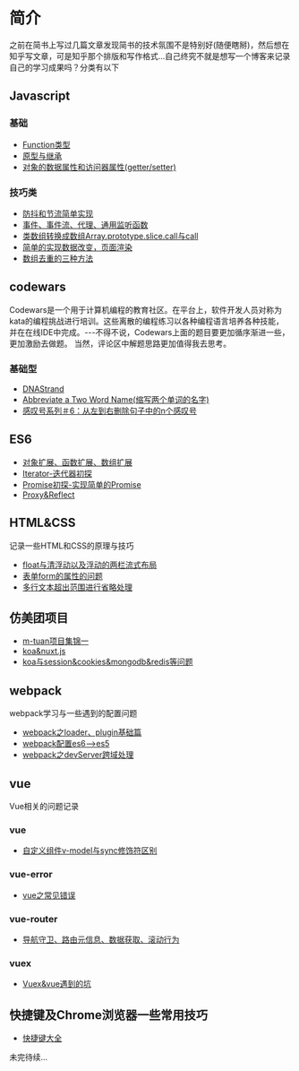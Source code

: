 # 简介
之前在简书上写过几篇文章发现简书的技术氛围不是特别好(随便瞎掰)，然后想在知乎写文章，可是知乎那个排版和写作格式...自己终究不就是想写一个博客来记录自己的学习成果吗？分类有以下
## Javascript
### 基础
- [Function类型](https://github.com/mgdrum/Blog/issues/2)
- [原型与继承](https://github.com/mgdrum/Blog/issues/3)
- [对象的数据属性和访问器属性(getter/setter)](https://github.com/mgdrum/Blog/issues/25)
### 技巧类
- [防抖和节流简单实现](https://github.com/mgdrum/Blog/issues/21)
- [事件、事件流、代理、通用监听函数](https://github.com/mgdrum/Blog/issues/5)
- [类数组转换成数组Array.prototype.slice.call与call](https://github.com/mgdrum/Blog/issues/4)
- [简单的实现数据改变，页面渲染](https://github.com/mgdrum/Blog/issues/26)
- [数组去重的三种方法](https://github.com/mgdrum/Blog/issues/17)
## codewars
Codewars是一个用于计算机编程的教育社区。在平台上，软件开发人员对称为kata的编程挑战进行培训。这些离散的编程练习以各种编程语言培养各种技能，并在在线IDE中完成。---不得不说，Codewars上面的题目要更加循序渐进一些，更加激励去做题。 当然，评论区中解题思路更加值得我去思考。
### 基础型
- [DNAStrand](https://github.com/mgdrum/Blog/issues/22)
- [Abbreviate a Two Word Name(缩写两个单词的名字)](https://github.com/mgdrum/Blog/issues/23)
- [感叹号系列＃6：从左到右删除句子中的n个感叹号](https://github.com/mgdrum/Blog/issues/24)
## ES6
- [对象扩展、函数扩展、数组扩展](https://github.com/mgdrum/Blog/issues/16)
- [Iterator-迭代器初探](https://github.com/mgdrum/Blog/issues/29)
- [Promise初探-实现简单的Promise](https://github.com/mgdrum/Blog/issues/30)
- [Proxy&Reflect](https://github.com/mgdrum/Blog/issues/31)
## HTML&CSS
记录一些HTML和CSS的原理与技巧
- [float与清浮动以及浮动的两栏流式布局 ](https://github.com/mgdrum/Blog/issues/6)
- [表单form的属性的问题](https://github.com/mgdrum/Blog/issues/7)
- [多行文本超出范围进行省略处理](https://github.com/mgdrum/Blog/issues/28)
## 仿美团项目
- [m-tuan项目集锦一](https://github.com/mgdrum/Blog/issues/12)
- [koa&nuxt.js](https://github.com/mgdrum/Blog/issues/10)
- [koa与session&cookies&mongodb&redis等问题](https://github.com/mgdrum/Blog/issues/11)
## webpack
webpack学习与一些遇到的配置问题
- [webpack之loader、plugin基础篇 ](https://github.com/mgdrum/Blog/issues/13)
- [webpack配置es6-->es5 ](https://github.com/mgdrum/Blog/issues/14)
- [webpack之devServer跨域处理](https://github.com/mgdrum/Blog/issues/15)
## vue
Vue相关的问题记录
### vue
- [自定义组件v-model与sync修饰符区别](https://github.com/mgdrum/Blog/issues/20)
### vue-error
- [vue之常见错误](https://github.com/mgdrum/Blog/issues/19)
### vue-router
- [导航守卫、路由元信息、数据获取、滚动行为](https://github.com/mgdrum/Blog/issues/27)
### vuex
- [Vuex&vue遇到的坑](https://github.com/mgdrum/Blog/issues/8)
## 快捷键及Chrome浏览器一些常用技巧
- [快捷键大全](https://github.com/mgdrum/Blog/issues/18)


未完待续...
